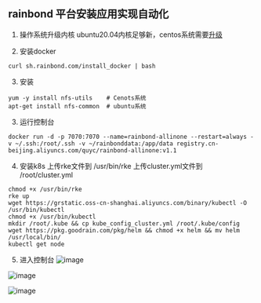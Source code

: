 ## rainbond 平台安装应用实现自动化

1. 操作系统升级内核
ubuntu20.04内核足够新，centos系统需要[升级](https://t.goodrain.com/d/9-centos)

2. 安装docker
```
curl sh.rainbond.com/install_docker | bash
```

3. 安装
```
yum -y install nfs-utils    # Cenots系统
apt-get install nfs-common  # ubuntu系统
```

3. 运行控制台
```
docker run -d -p 7070:7070 --name=rainbond-allinone --restart=always -v ~/.ssh:/root/.ssh -v ~/rainbonddata:/app/data registry.cn-beijing.aliyuncs.com/quyc/rainbond-allinone:v1.1
```

4. 安装k8s
上传rke文件到 /usr/bin/rke 
上传cluster.yml文件到 /root/cluster.yml
```
chmod +x /usr/bin/rke 
rke up
wget https://grstatic.oss-cn-shanghai.aliyuncs.com/binary/kubectl -O /usr/bin/kubectl
chmod +x /usr/bin/kubectl
mkdir /root/.kube && cp kube_config_cluster.yml /root/.kube/config
wget https://pkg.goodrain.com/pkg/helm && chmod +x helm && mv helm /usr/local/bin/
kubectl get node
```

5. 进入控制台
![image](https://user-images.githubusercontent.com/43192516/192736943-031fac38-a633-4e6d-97a4-d4e2cc47c401.png)

![image](https://user-images.githubusercontent.com/43192516/192741901-424eadc7-2a5f-4f5f-8926-ca09d41d515b.png)

![image](https://user-images.githubusercontent.com/43192516/192737515-dd643c77-1ebd-4ac7-a0ef-54161752c4a2.png)
